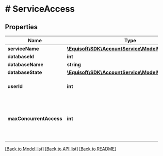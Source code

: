 # # ServiceAccess

## Properties

Name | Type | Description | Notes
------------ | ------------- | ------------- | -------------
**serviceName** | [**\Equisoft\SDK\AccountService\Model\ServiceName**](ServiceName.md) |  | 
**databaseId** | **int** |  | [optional] 
**databaseName** | **string** |  | [optional] 
**databaseState** | [**\Equisoft\SDK\AccountService\Model\DatabaseState**](DatabaseState.md) |  | [optional] 
**userId** | **int** | Local ID of the user in the database. | [optional] 
**maxConcurrentAccess** | **int** | Number of concurrent desktop session allowed for Equisoft/Connect. 0 for unlimited access. | [optional] 

[[Back to Model list]](../../README.md#documentation-for-models) [[Back to API list]](../../README.md#documentation-for-api-endpoints) [[Back to README]](../../README.md)


